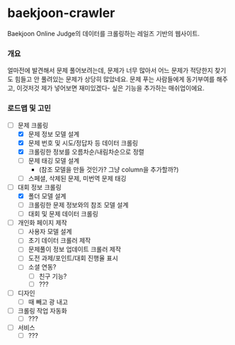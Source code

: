 # baekjoon-crawler

Baekjoon Online Judge의 데이터를 크롤링하는 레일즈 기반의 웹사이트.

### 개요

얼마전에 발견해서 문제 풀어보려는데, 문제가 너무 많아서 어느 문제가 적당한지 찾기도 힘들고 안 풀려있는 문제가 상당히 많았네요. 문제 푸는 사람들에게 동기부여를 해주고, 이것저것 제가 넣어보면 재미있겠다- 싶은 기능을 추가하는 매쉬업이에요.

### 로드맵 및 고민
- [ ] 문제 크롤링
  - [x] 문제 정보 모델 설계
  - [x] 문제 번호 및 시도/정답자 등 데이터 크롤링
  - [x] 크롤링한 정보를 오름차순/내림차순으로 정렬
  - [ ] 문제 태깅 모델 설계
    - (참조 모델을 만들 것인가? 그냥 column을 추가할까?)
  - [ ] 스페셜, 삭제된 문제, 미번역 문제 태깅

- [ ] 대회 정보 크롤링
  - [x] 폴더 모델 설계
  - [ ] 크롤링한 문제 정보와의 참조 모델 설계
  - [ ] 대회 및 문제 데이터 크롤링

- [ ] 개인화 페이지 제작
  - [ ] 사용자 모델 설계
  - [ ] 초기 데이터 크롤러 제작
  - [ ] 문제풀이 정보 업데이트 크롤러 제작
  - [ ] 도전 과제/포인트/대회 진행율 표시
  - [ ] 소셜 연동?
    - [ ] 친구 기능?
    - [ ] ???

- [ ] 디자인
  - [ ] 때 빼고 광 내고

- [ ] 크롤링 작업 자동화
  - [ ] ???

- [ ] 서비스
  - [ ] ???
